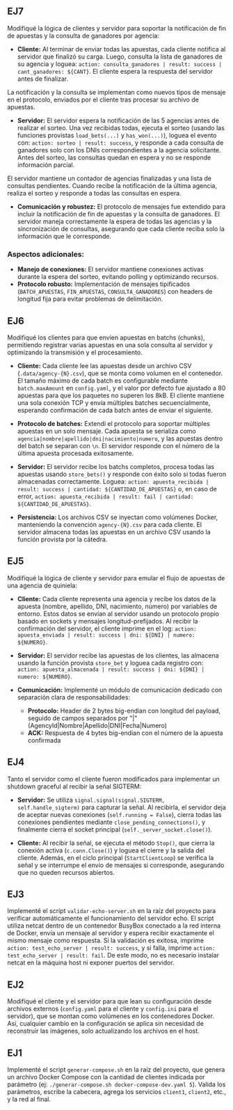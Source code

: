 ## EJ7
Modifiqué la lógica de clientes y servidor para soportar la notificación de fin de apuestas y la consulta de ganadores por agencia:

- **Cliente:** Al terminar de enviar todas las apuestas, cada cliente notifica al servidor que finalizó su carga. Luego, consulta la lista de ganadores de su agencia y loguea: `action: consulta_ganadores | result: success | cant_ganadores: ${CANT}`. El cliente espera la respuesta del servidor antes de finalizar.

La notificación y la consulta se implementan como nuevos tipos de mensaje en el protocolo, enviados por el cliente tras procesar su archivo de apuestas.

- **Servidor:** El servidor espera la notificación de las 5 agencias antes de realizar el sorteo. Una vez recibidas todas, ejecuta el sorteo (usando las funciones provistas `load_bets(...)` y `has_won(...)`), loguea el evento con: `action: sorteo | result: success`, y responde a cada consulta de ganadores solo con los DNIs correspondientes a la agencia solicitante. Antes del sorteo, las consultas quedan en espera y no se responde información parcial.

El servidor mantiene un contador de agencias finalizadas y una lista de consultas pendientes. Cuando recibe la notificación de la última agencia, realiza el sorteo y responde a todas las consultas en espera.

- **Comunicación y robustez:** El protocolo de mensajes fue extendido para incluir la notificación de fin de apuestas y la consulta de ganadores. El servidor maneja correctamente la espera de todas las agencias y la sincronización de consultas, asegurando que cada cliente reciba solo la información que le corresponde.

### Aspectos adicionales:
- **Manejo de conexiones:** El servidor mantiene conexiones activas durante la espera del sorteo, evitando polling y optimizando recursos.
- **Protocolo robusto:** Implementación de mensajes tipificados (`BATCH_APUESTAS`, `FIN_APUESTAS`, `CONSULTA_GANADORES`) con headers de longitud fija para evitar problemas de delimitación.

## EJ6
Modifiqué los clientes para que envíen apuestas en batchs (chunks), permitiendo registrar varias apuestas en una sola consulta al servidor y optimizando la transmisión y el procesamiento.

- **Cliente:** Cada cliente lee las apuestas desde un archivo CSV (`.data/agency-{N}.csv`), que se monta como volumen en el contenedor. El tamaño máximo de cada batch es configurable mediante `batch.maxAmount` en `config.yaml`, y el valor por defecto fue ajustado a 80 apuestas para que los paquetes no superen los 8kB. El cliente mantiene una sola conexión TCP y envía múltiples batches secuencialmente, esperando confirmación de cada batch antes de enviar el siguiente.

- **Protocolo de batches:** Extendí el protocolo para soportar múltiples apuestas en un solo mensaje. Cada apuesta se serializa como `agencia|nombre|apellido|dni|nacimiento|numero`, y las apuestas dentro del batch se separan con `\n`. El servidor responde con el número de la última apuesta procesada exitosamente.

- **Servidor:** El servidor recibe los batchs completos, procesa todas las apuestas usando `store_bets()` y responde con éxito solo si todas fueron almacenadas correctamente. Loguea: `action: apuesta_recibida | result: success | cantidad: ${CANTIDAD_DE_APUESTAS}` o, en caso de error, `action: apuesta_recibida | result: fail | cantidad: ${CANTIDAD_DE_APUESTAS}`.

- **Persistencia:** Los archivos CSV se inyectan como volúmenes Docker, manteniendo la convención `agency-{N}.csv` para cada cliente. El servidor almacena todas las apuestas en un archivo CSV usando la función provista por la cátedra.

## EJ5
Modifiqué la lógica de cliente y servidor para emular el flujo de apuestas de una agencia de quiniela:

- **Cliente:** Cada cliente representa una agencia y recibe los datos de la apuesta (nombre, apellido, DNI, nacimiento, número) por variables de entorno. Estos datos se envían al servidor usando un protocolo propio basado en sockets y mensajes longitud-prefijados. Al recibir la confirmación del servidor, el cliente imprime en el log: `action: apuesta_enviada | result: success | dni: ${DNI} | numero: ${NUMERO}`.

- **Servidor:** El servidor recibe las apuestas de los clientes, las almacena usando la función provista `store_bet` y loguea cada registro con: `action: apuesta_almacenada | result: success | dni: ${DNI} | numero: ${NUMERO}`.

- **Comunicación:** Implementé un módulo de comunicación dedicado con separación clara de responsabilidades:
  - **Protocolo:** Header de 2 bytes big-endian con longitud del payload, seguido de campos separados por "|" (AgencyId|Nombre|Apellido|DNI|Fecha|Numero)
  - **ACK:** Respuesta de 4 bytes big-endian con el número de la apuesta confirmada

## EJ4
Tanto el servidor como el cliente fueron modificados para implementar un shutdown graceful al recibir la señal SIGTERM:

- **Servidor:** Se utiliza `signal.signal(signal.SIGTERM, self.handle_sigterm)` para capturar la señal. Al recibirla, el servidor deja de aceptar nuevas conexiones (`self.running = False`), cierra todas las conexiones pendientes mediante `close_pending_connections()`, y finalmente cierra el socket principal (`self._server_socket.close()`).

- **Cliente:** Al recibir la señal, se ejecuta el método `Stop()`, que cierra la conexión activa (`c.conn.Close()`) y loguea el cierre y la salida del cliente. Además, en el ciclo principal (`StartClientLoop`) se verifica la señal y se interrumpe el envío de mensajes si corresponde, asegurando que no queden recursos abiertos.

## EJ3
Implementé el script `validar-echo-server.sh` en la raíz del proyecto para verificar automáticamente el funcionamiento del servidor echo. El script utiliza netcat dentro de un contenedor BusyBox conectado a la red interna de Docker, envía un mensaje al servidor y espera recibir exactamente el mismo mensaje como respuesta. Si la validación es exitosa, imprime `action: test_echo_server | result: success`, y si falla, imprime `action: test_echo_server | result: fail`. De este modo, no es necesario instalar netcat en la máquina host ni exponer puertos del servidor.

## EJ2
Modifiqué el cliente y el servidor para que lean su configuración desde archivos externos (`config.yaml` para el cliente y `config.ini` para el servidor), que se montan como volúmenes en los contenedores Docker. Así, cualquier cambio en la configuración se aplica sin necesidad de reconstruir las imágenes, solo actualizando los archivos en el host.

## EJ1
Implementé el script `generar-compose.sh` en la raíz del proyecto, que genera un archivo Docker Compose con la cantidad de clientes indicada por parámetro (ej: `./generar-compose.sh docker-compose-dev.yaml 5`).
Valida los parámetros, escribe la cabecera, agrega los servicios `client1`, `client2`, etc., y la red al final.